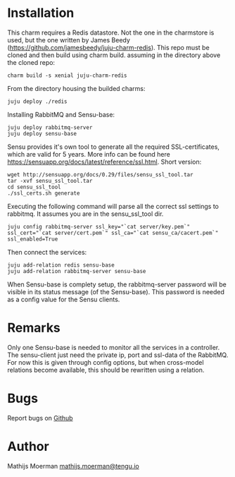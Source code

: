 # Installation
This charm requires a Redis datastore. Not the one in the charmstore is used, but the one written by James Beedy (https://github.com/jamesbeedy/juju-charm-redis). This repo must be cloned and then build using charm build.
assuming in the directory above the cloned repo:
```
charm build -s xenial juju-charm-redis
```
From the directory housing the builded charms:
```
juju deploy ./redis
```
Installing RabbitMQ and Sensu-base:
```
juju deploy rabbitmq-server
juju deploy sensu-base
```
Sensu provides it's own tool to generate all the required SSL-certificates, which are valid for 5 years. More info can be found here https://sensuapp.org/docs/latest/reference/ssl.html. Short version:
```
wget http://sensuapp.org/docs/0.29/files/sensu_ssl_tool.tar
tar -xvf sensu_ssl_tool.tar
cd sensu_ssl_tool
./ssl_certs.sh generate
```
Executing the following command will parse all the correct ssl settings to rabbitmq.
It assumes you are in the sensu_ssl_tool dir.
```
juju config rabbitmq-server ssl_key="`cat server/key.pem`" ssl_cert="`cat server/cert.pem`" ssl_ca="`cat sensu_ca/cacert.pem`" ssl_enabled=True
```
Then connect the services:
```
juju add-relation redis sensu-base
juju add-relation rabbitmq-server sensu-base
```
When Sensu-base is complety setup, the rabbitmq-server password will be visible in its status message (of the Sensu-base). This password is needed as a config value for the Sensu clients.


# Remarks
Only one Sensu-base is needed to monitor all the services in a controller. The sensu-client just need the private ip, port and ssl-data of the RabbitMQ. For now this is given through config options, but when cross-model relations become available, this should be rewritten using a relation.

# Bugs
Report bugs on <a href="https://github.com/Qrama/monitoring-api/issues">Github</a>

# Author
Mathijs Moerman <a href="mailto:mathijs.moerman@tengu.io">mathijs.moerman@tengu.io</a>
